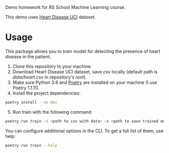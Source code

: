 Demo homework for RS School Machine Learning course.

This demo uses [Heart Disease UCI](https://www.kaggle.com/ronitf/heart-disease-uci) dataset.

# Usage
This package allows you to train model for detecting the presence of heart disease in the patient.
1. Clone this repository to your machine.
2. Download Heart Disease UCI dataset, save csv locally (default path is *data/heart.csv* in repository's root).
3. Make sure Python 3.9 and [Poetry](https://python-poetry.org/docs/) are installed on your machine (I use Poetry 1.1.11).
4. Install the project dependencies:
```sh
poetry install --no-dev
```
5. Run train with the following command:
```sh
poetry run train -d <path to csv with data> -s <path to save trained model>
```
You can configure additional options in the CLI. To get a full list of them, use help:
```sh
poetry run train --help
```
